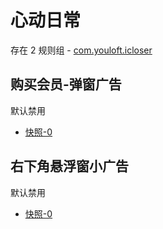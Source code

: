 # 心动日常

存在 2 规则组 - [com.youloft.icloser](/src/apps/com.youloft.icloser.ts)

## 购买会员-弹窗广告

默认禁用

- [快照-0](https://i.gkd.li/import/13067183)

## 右下角悬浮窗小广告

默认禁用

- [快照-0](https://i.gkd.li/import/13164387)

